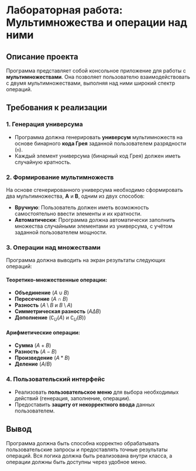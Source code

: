 # Лабораторная работа: Мультимножества и операции над ними

## Описание проекта

Программа представляет собой консольное приложение для работы с **мультимножествами**. Она позволяет пользователю взаимодействовать с двумя мультимножествами, выполняя над ними широкий спектр операций.

## Требования к реализации

### 1. Генерация универсума

* Программа должна генерировать **универсум** мультимножеств на основе бинарного **кода Грея** заданной пользователем разрядности (`n`).
* Каждый элемент универсума (бинарный код Грея) должен иметь случайную кратность.

### 2. Формирование мультимножеств

На основе сгенерированного универсума необходимо сформировать два мультимножества, **A** и **B**, одним из двух способов:

* **Вручную**: Пользователь должен иметь возможность самостоятельно ввести элементы и их кратности.
* **Автоматически**: Программа должна автоматически заполнить множества случайными элементами из универсума, с учётом заданной пользователем мощности.

### 3. Операции над множествами

Программа должна выводить на экран результаты следующих операций:

#### Теоретико-множественные операции:

* **Объединение** ($A \cup B$)
* **Пересечение** ($A \cap B$)
* **Разность** ($A \setminus B$ и $B \setminus A$)
* **Симметрическая разность** ($A \Delta B$)
* **Дополнение** ($\complement_U(A)$ и $\complement_U(B)$)

#### Арифметические операции:

* **Сумма** ($A+B$)
* **Разность** ($A-B$)
* **Произведение** ($A*B$)
* **Деление** ($A/B$)

### 4. Пользовательский интерфейс

* Реализовать **пользовательское меню** для выбора необходимых действий (генерация, заполнение, операции).
* Предоставить **защиту от некорректного ввода** данных пользователем.

## Вывод

Программа должна быть способна корректно обрабатывать пользовательские запросы и предоставлять точные результаты операций. Вся логика должна быть реализована внутри класса, а операции должны быть доступны через удобное меню.